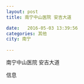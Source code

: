 ```yaml
--- 
layout: post 
title: 南宁中山医院 安吉大道

date:   2016-05-03 13:39:56 
categories: 其他  
city: 南宁
  
--- 
```

   
南宁中山医院 安吉大道

信息

